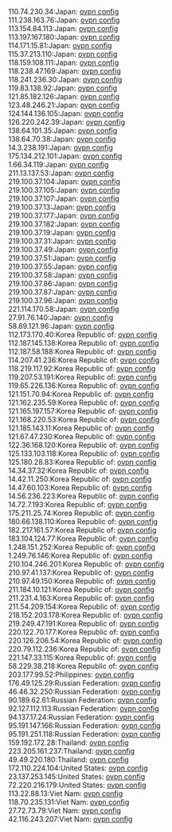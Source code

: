 110.74.230.34:Japan: [ovpn config](vpn/110_74_230_34.ovpn)  
111.238.163.76:Japan: [ovpn config](vpn/111_238_163_76.ovpn)  
113.154.84.113:Japan: [ovpn config](vpn/113_154_84_113.ovpn)  
113.197.167.180:Japan: [ovpn config](vpn/113_197_167_180.ovpn)  
114.171.15.81:Japan: [ovpn config](vpn/114_171_15_81.ovpn)  
115.37.213.110:Japan: [ovpn config](vpn/115_37_213_110.ovpn)  
118.159.108.111:Japan: [ovpn config](vpn/118_159_108_111.ovpn)  
118.238.47.169:Japan: [ovpn config](vpn/118_238_47_169.ovpn)  
118.241.236.30:Japan: [ovpn config](vpn/118_241_236_30.ovpn)  
119.83.138.92:Japan: [ovpn config](vpn/119_83_138_92.ovpn)  
121.85.182.126:Japan: [ovpn config](vpn/121_85_182_126.ovpn)  
123.48.246.21:Japan: [ovpn config](vpn/123_48_246_21.ovpn)  
124.144.136.105:Japan: [ovpn config](vpn/124_144_136_105.ovpn)  
126.220.242.39:Japan: [ovpn config](vpn/126_220_242_39.ovpn)  
138.64.101.35:Japan: [ovpn config](vpn/138_64_101_35.ovpn)  
138.64.70.38:Japan: [ovpn config](vpn/138_64_70_38.ovpn)  
14.3.238.191:Japan: [ovpn config](vpn/14_3_238_191.ovpn)  
175.134.212.101:Japan: [ovpn config](vpn/175_134_212_101.ovpn)  
1.66.34.119:Japan: [ovpn config](vpn/1_66_34_119.ovpn)  
211.13.137.53:Japan: [ovpn config](vpn/211_13_137_53.ovpn)  
219.100.37.104:Japan: [ovpn config](vpn/219_100_37_104.ovpn)  
219.100.37.105:Japan: [ovpn config](vpn/219_100_37_105.ovpn)  
219.100.37.107:Japan: [ovpn config](vpn/219_100_37_107.ovpn)  
219.100.37.13:Japan: [ovpn config](vpn/219_100_37_13.ovpn)  
219.100.37.177:Japan: [ovpn config](vpn/219_100_37_177.ovpn)  
219.100.37.182:Japan: [ovpn config](vpn/219_100_37_182.ovpn)  
219.100.37.19:Japan: [ovpn config](vpn/219_100_37_19.ovpn)  
219.100.37.31:Japan: [ovpn config](vpn/219_100_37_31.ovpn)  
219.100.37.49:Japan: [ovpn config](vpn/219_100_37_49.ovpn)  
219.100.37.51:Japan: [ovpn config](vpn/219_100_37_51.ovpn)  
219.100.37.55:Japan: [ovpn config](vpn/219_100_37_55.ovpn)  
219.100.37.58:Japan: [ovpn config](vpn/219_100_37_58.ovpn)  
219.100.37.86:Japan: [ovpn config](vpn/219_100_37_86.ovpn)  
219.100.37.87:Japan: [ovpn config](vpn/219_100_37_87.ovpn)  
219.100.37.96:Japan: [ovpn config](vpn/219_100_37_96.ovpn)  
221.114.170.58:Japan: [ovpn config](vpn/221_114_170_58.ovpn)  
27.91.76.140:Japan: [ovpn config](vpn/27_91_76_140.ovpn)  
58.89.121.96:Japan: [ovpn config](vpn/58_89_121_96.ovpn)  
112.173.170.40:Korea Republic of: [ovpn config](vpn/112_173_170_40.ovpn)  
112.187.145.138:Korea Republic of: [ovpn config](vpn/112_187_145_138.ovpn)  
112.187.58.188:Korea Republic of: [ovpn config](vpn/112_187_58_188.ovpn)  
114.207.41.236:Korea Republic of: [ovpn config](vpn/114_207_41_236.ovpn)  
118.219.117.92:Korea Republic of: [ovpn config](vpn/118_219_117_92.ovpn)  
119.207.53.191:Korea Republic of: [ovpn config](vpn/119_207_53_191.ovpn)  
119.65.226.136:Korea Republic of: [ovpn config](vpn/119_65_226_136.ovpn)  
121.151.70.94:Korea Republic of: [ovpn config](vpn/121_151_70_94.ovpn)  
121.162.235.59:Korea Republic of: [ovpn config](vpn/121_162_235_59.ovpn)  
121.165.197.157:Korea Republic of: [ovpn config](vpn/121_165_197_157.ovpn)  
121.168.220.53:Korea Republic of: [ovpn config](vpn/121_168_220_53.ovpn)  
121.185.143.11:Korea Republic of: [ovpn config](vpn/121_185_143_11.ovpn)  
121.67.47.230:Korea Republic of: [ovpn config](vpn/121_67_47_230.ovpn)  
122.36.168.120:Korea Republic of: [ovpn config](vpn/122_36_168_120.ovpn)  
125.133.103.118:Korea Republic of: [ovpn config](vpn/125_133_103_118.ovpn)  
125.180.28.83:Korea Republic of: [ovpn config](vpn/125_180_28_83.ovpn)  
14.34.37.32:Korea Republic of: [ovpn config](vpn/14_34_37_32.ovpn)  
14.42.11.250:Korea Republic of: [ovpn config](vpn/14_42_11_250.ovpn)  
14.47.60.103:Korea Republic of: [ovpn config](vpn/14_47_60_103.ovpn)  
14.56.236.223:Korea Republic of: [ovpn config](vpn/14_56_236_223.ovpn)  
14.72.7.193:Korea Republic of: [ovpn config](vpn/14_72_7_193.ovpn)  
175.211.25.74:Korea Republic of: [ovpn config](vpn/175_211_25_74.ovpn)  
180.66.138.110:Korea Republic of: [ovpn config](vpn/180_66_138_110.ovpn)  
182.217.161.57:Korea Republic of: [ovpn config](vpn/182_217_161_57.ovpn)  
183.104.124.77:Korea Republic of: [ovpn config](vpn/183_104_124_77.ovpn)  
1.248.151.252:Korea Republic of: [ovpn config](vpn/1_248_151_252.ovpn)  
1.249.76.146:Korea Republic of: [ovpn config](vpn/1_249_76_146.ovpn)  
210.104.246.201:Korea Republic of: [ovpn config](vpn/210_104_246_201.ovpn)  
210.97.41.137:Korea Republic of: [ovpn config](vpn/210_97_41_137.ovpn)  
210.97.49.150:Korea Republic of: [ovpn config](vpn/210_97_49_150.ovpn)  
211.184.10.121:Korea Republic of: [ovpn config](vpn/211_184_10_121.ovpn)  
211.231.4.163:Korea Republic of: [ovpn config](vpn/211_231_4_163.ovpn)  
211.54.209.154:Korea Republic of: [ovpn config](vpn/211_54_209_154.ovpn)  
218.152.203.178:Korea Republic of: [ovpn config](vpn/218_152_203_178.ovpn)  
219.249.47.191:Korea Republic of: [ovpn config](vpn/219_249_47_191.ovpn)  
220.122.70.177:Korea Republic of: [ovpn config](vpn/220_122_70_177.ovpn)  
220.126.206.54:Korea Republic of: [ovpn config](vpn/220_126_206_54.ovpn)  
220.79.112.236:Korea Republic of: [ovpn config](vpn/220_79_112_236.ovpn)  
221.147.33.115:Korea Republic of: [ovpn config](vpn/221_147_33_115.ovpn)  
58.229.38.218:Korea Republic of: [ovpn config](vpn/58_229_38_218.ovpn)  
203.177.99.52:Philippines: [ovpn config](vpn/203_177_99_52.ovpn)  
176.49.125.29:Russian Federation: [ovpn config](vpn/176_49_125_29.ovpn)  
46.46.32.250:Russian Federation: [ovpn config](vpn/46_46_32_250.ovpn)  
90.189.62.61:Russian Federation: [ovpn config](vpn/90_189_62_61.ovpn)  
92.127.112.113:Russian Federation: [ovpn config](vpn/92_127_112_113.ovpn)  
94.137.17.24:Russian Federation: [ovpn config](vpn/94_137_17_24.ovpn)  
95.191.147.166:Russian Federation: [ovpn config](vpn/95_191_147_166.ovpn)  
95.191.251.118:Russian Federation: [ovpn config](vpn/95_191_251_118.ovpn)  
159.192.172.28:Thailand: [ovpn config](vpn/159_192_172_28.ovpn)  
223.205.161.237:Thailand: [ovpn config](vpn/223_205_161_237.ovpn)  
49.49.220.180:Thailand: [ovpn config](vpn/49_49_220_180.ovpn)  
172.110.224.104:United States: [ovpn config](vpn/172_110_224_104.ovpn)  
23.137.253.145:United States: [ovpn config](vpn/23_137_253_145.ovpn)  
72.220.216.179:United States: [ovpn config](vpn/72_220_216_179.ovpn)  
113.22.88.13:Viet Nam: [ovpn config](vpn/113_22_88_13.ovpn)  
118.70.235.131:Viet Nam: [ovpn config](vpn/118_70_235_131.ovpn)  
27.72.73.79:Viet Nam: [ovpn config](vpn/27_72_73_79.ovpn)  
42.116.243.207:Viet Nam: [ovpn config](vpn/42_116_243_207.ovpn)  
